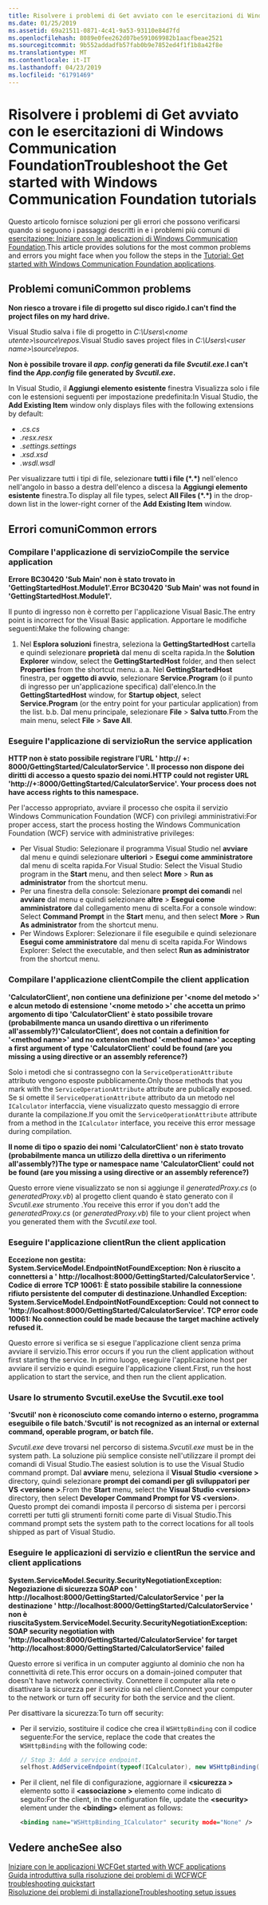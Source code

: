 ```yaml
---
title: Risolvere i problemi di Get avviato con le esercitazioni di Windows Communication Foundation
ms.date: 01/25/2019
ms.assetid: 69a21511-0871-4c41-9a53-93110e84d7fd
ms.openlocfilehash: 8089e0fee262d07be591069982b1aacfbeae2521
ms.sourcegitcommit: 9b552addadfb57fab0b9e7852ed4f1f1b8a42f8e
ms.translationtype: MT
ms.contentlocale: it-IT
ms.lasthandoff: 04/23/2019
ms.locfileid: "61791469"
---
```

# <a name="troubleshoot-the-get-started-with-windows-communication-foundation-tutorials"></a><span data-ttu-id="da2f1-102">Risolvere i problemi di Get avviato con le esercitazioni di Windows Communication Foundation</span><span class="sxs-lookup"><span data-stu-id="da2f1-102">Troubleshoot the Get started with Windows Communication Foundation tutorials</span></span>

<span data-ttu-id="da2f1-103">Questo articolo fornisce soluzioni per gli errori che possono verificarsi quando si seguono i passaggi descritti in e i problemi più comuni di [esercitazione: Iniziare con le applicazioni di Windows Communication Foundation](getting-started-tutorial.md).</span><span class="sxs-lookup"><span data-stu-id="da2f1-103">This article provides solutions for the most common problems and errors you might face when you follow the steps in the [Tutorial: Get started with Windows Communication Foundation applications](getting-started-tutorial.md).</span></span> 
  
## <a name="common-problems"></a><span data-ttu-id="da2f1-104">Problemi comuni</span><span class="sxs-lookup"><span data-stu-id="da2f1-104">Common problems</span></span>

<span data-ttu-id="da2f1-105">**Non riesco a trovare i file di progetto sul disco rigido.**</span><span class="sxs-lookup"><span data-stu-id="da2f1-105">**I can't find the project files on my hard drive.**</span></span>

 <span data-ttu-id="da2f1-106">Visual Studio salva i file di progetto in *C:\Users\\&lt;nome utente&gt;\source\repos*.</span><span class="sxs-lookup"><span data-stu-id="da2f1-106">Visual Studio saves project files in *C:\Users\\&lt;user name&gt;\source\repos*.</span></span>  

<span data-ttu-id="da2f1-107">**Non è possibile trovare il *app. config* generati da file *Svcutil.exe*.**</span><span class="sxs-lookup"><span data-stu-id="da2f1-107">**I can't find the *App.config* file generated by *Svcutil.exe*.**</span></span>

 <span data-ttu-id="da2f1-108">In Visual Studio, il **Aggiungi elemento esistente** finestra Visualizza solo i file con le estensioni seguenti per impostazione predefinita:</span><span class="sxs-lookup"><span data-stu-id="da2f1-108">In Visual Studio, the **Add Existing Item** window only displays files with the following extensions by default:</span></span> 
- <span data-ttu-id="da2f1-109">*.cs*</span><span class="sxs-lookup"><span data-stu-id="da2f1-109">*.cs*</span></span> 
- <span data-ttu-id="da2f1-110">*.resx*</span><span class="sxs-lookup"><span data-stu-id="da2f1-110">*.resx*</span></span> 
- <span data-ttu-id="da2f1-111">*.settings*</span><span class="sxs-lookup"><span data-stu-id="da2f1-111">*.settings*</span></span>
- <span data-ttu-id="da2f1-112">*.xsd*</span><span class="sxs-lookup"><span data-stu-id="da2f1-112">*.xsd*</span></span> 
- <span data-ttu-id="da2f1-113">*.wsdl*</span><span class="sxs-lookup"><span data-stu-id="da2f1-113">*.wsdl*</span></span>

<span data-ttu-id="da2f1-114">Per visualizzare tutti i tipi di file, selezionare **tutti i file (\*.\*)**  nell'elenco nell'angolo in basso a destra dell'elenco a discesa la **Aggiungi elemento esistente** finestra.</span><span class="sxs-lookup"><span data-stu-id="da2f1-114">To display all file types, select **All Files (\*.\*)** in the drop-down list in the lower-right corner of the **Add Existing Item** window.</span></span>  
  
## <a name="common-errors"></a><span data-ttu-id="da2f1-115">Errori comuni</span><span class="sxs-lookup"><span data-stu-id="da2f1-115">Common errors</span></span>

### <a name="compile-the-service-application"></a><span data-ttu-id="da2f1-116">Compilare l'applicazione di servizio</span><span class="sxs-lookup"><span data-stu-id="da2f1-116">Compile the service application</span></span> 

<span data-ttu-id="da2f1-117">**Errore BC30420 'Sub Main' non è stato trovato in 'GettingStartedHost.Module1'.**</span><span class="sxs-lookup"><span data-stu-id="da2f1-117">**Error BC30420 'Sub Main' was not found in 'GettingStartedHost.Module1'.**</span></span>

<span data-ttu-id="da2f1-118">Il punto di ingresso non è corretto per l'applicazione Visual Basic.</span><span class="sxs-lookup"><span data-stu-id="da2f1-118">The entry point is incorrect for the Visual Basic application.</span></span> <span data-ttu-id="da2f1-119">Apportare le modifiche seguenti:</span><span class="sxs-lookup"><span data-stu-id="da2f1-119">Make the following change:</span></span>

   1. <span data-ttu-id="da2f1-120">Nel **Esplora soluzioni** finestra, seleziona la **GettingStartedHost** cartella e quindi selezionare **proprietà** dal menu di scelta rapida.</span><span class="sxs-lookup"><span data-stu-id="da2f1-120">In the **Solution Explorer** window, select the **GettingStartedHost** folder, and then select **Properties** from the shortcut menu.</span></span>
    <span data-ttu-id="da2f1-121">a.</span><span class="sxs-lookup"><span data-stu-id="da2f1-121">a.</span></span> <span data-ttu-id="da2f1-122">Nel **GettingStartedHost** finestra, per **oggetto di avvio**, selezionare **Service.Program** (o il punto di ingresso per un'applicazione specifica) dall'elenco.</span><span class="sxs-lookup"><span data-stu-id="da2f1-122">In the **GettingStartedHost** window, for **Startup object**, select **Service.Program** (or the entry point for your particular application) from the list.</span></span> 
    <span data-ttu-id="da2f1-123">b.</span><span class="sxs-lookup"><span data-stu-id="da2f1-123">b.</span></span> <span data-ttu-id="da2f1-124">Dal menu principale, selezionare **File** > **Salva tutto**.</span><span class="sxs-lookup"><span data-stu-id="da2f1-124">From the main menu, select **File** > **Save All**.</span></span>

### <a name="run-the-service-application"></a><span data-ttu-id="da2f1-125">Eseguire l'applicazione di servizio</span><span class="sxs-lookup"><span data-stu-id="da2f1-125">Run the service application</span></span> 

<span data-ttu-id="da2f1-126">**HTTP non è stato possibile registrare l'URL ' http:\// +: 8000/GettingStarted/CalculatorService '. Il processo non dispone dei diritti di accesso a questo spazio dei nomi.**</span><span class="sxs-lookup"><span data-stu-id="da2f1-126">**HTTP could not register URL 'http:\//+:8000/GettingStarted/CalculatorService'. Your process does not have access rights to this namespace.**</span></span> 

 <span data-ttu-id="da2f1-127">Per l'accesso appropriato, avviare il processo che ospita il servizio Windows Communication Foundation (WCF) con privilegi amministrativi:</span><span class="sxs-lookup"><span data-stu-id="da2f1-127">For proper access, start the process hosting the Windows Communication Foundation (WCF) service with administrative privileges:</span></span>
- <span data-ttu-id="da2f1-128">Per Visual Studio: Selezionare il programma Visual Studio nel **avviare** dal menu e quindi selezionare **ulteriori** > **Esegui come amministratore** dal menu di scelta rapida.</span><span class="sxs-lookup"><span data-stu-id="da2f1-128">For Visual Studio: Select the Visual Studio program in the **Start** menu, and then select **More** > **Run as administrator** from the shortcut menu.</span></span>
- <span data-ttu-id="da2f1-129">Per una finestra della console: Selezionare **prompt dei comandi** nel **avviare** dal menu e quindi selezionare **altre** > **Esegui come amministratore** dal collegamento menu di scelta.</span><span class="sxs-lookup"><span data-stu-id="da2f1-129">For a console window: Select **Command Prompt** in the **Start** menu, and then select **More** > **Run As administrator** from the shortcut menu.</span></span>
- <span data-ttu-id="da2f1-130">Per Windows Explorer: Selezionare il file eseguibile e quindi selezionare **Esegui come amministratore** dal menu di scelta rapida.</span><span class="sxs-lookup"><span data-stu-id="da2f1-130">For Windows Explorer: Select the executable, and then select **Run as administrator** from the shortcut menu.</span></span>

### <a name="compile-the-client-application"></a><span data-ttu-id="da2f1-131">Compilare l'applicazione client</span><span class="sxs-lookup"><span data-stu-id="da2f1-131">Compile the client application</span></span>

<span data-ttu-id="da2f1-132">**'CalculatorClient', non contiene una definizione per '\<nome del metodo >' e alcun metodo di estensione '\<nome metodo >' che accetta un primo argomento di tipo 'CalculatorClient' è stato possibile trovare (probabilmente manca un usando direttiva o un riferimento all'assembly?)**</span><span class="sxs-lookup"><span data-stu-id="da2f1-132">**'CalculatorClient', does not contain a definition for '\<method name>' and no extension method '\<method name>' accepting a first argument of type 'CalculatorClient' could be found (are you missing a using directive or an assembly reference?)**</span></span>  

<span data-ttu-id="da2f1-133">Solo i metodi che si contrassegno con la `ServiceOperationAttribute` attributo vengono esposte pubblicamente.</span><span class="sxs-lookup"><span data-stu-id="da2f1-133">Only those methods that you mark with the `ServiceOperationAttribute` attribute are publically exposed.</span></span> <span data-ttu-id="da2f1-134">Se si omette il `ServiceOperationAttribute` attributo da un metodo nel `ICalculator` interfaccia, viene visualizzato questo messaggio di errore durante la compilazione.</span><span class="sxs-lookup"><span data-stu-id="da2f1-134">If you omit the `ServiceOperationAttribute` attribute from a method in the `ICalculator` interface, you receive this error message during compilation.</span></span>  

<span data-ttu-id="da2f1-135">**Il nome di tipo o spazio dei nomi 'CalculatorClient' non è stato trovato (probabilmente manca un utilizzo della direttiva o un riferimento all'assembly?)**</span><span class="sxs-lookup"><span data-stu-id="da2f1-135">**The type or namespace name 'CalculatorClient' could not be found (are you missing a using directive or an assembly reference?)**</span></span>

 <span data-ttu-id="da2f1-136">Questo errore viene visualizzato se non si aggiunge il *generatedProxy.cs* (o *generatedProxy.vb*) al progetto client quando è stato generato con il *Svcutil.exe* strumento .</span><span class="sxs-lookup"><span data-stu-id="da2f1-136">You receive this error if you don't add the *generatedProxy.cs* (or *generatedProxy.vb*) file to your client project when you generated them with the *Svcutil.exe* tool.</span></span>  

### <a name="run-the-client-application"></a><span data-ttu-id="da2f1-137">Eseguire l'applicazione client</span><span class="sxs-lookup"><span data-stu-id="da2f1-137">Run the client application</span></span>

<span data-ttu-id="da2f1-138">**Eccezione non gestita: System.ServiceModel.EndpointNotFoundException: Non è riuscito a connettersi a ' http:\//localhost:8000/GettingStarted/CalculatorService '. Codice di errore TCP 10061: È stato possibile stabilire la connessione rifiuto persistente del computer di destinazione.**</span><span class="sxs-lookup"><span data-stu-id="da2f1-138">**Unhandled Exception: System.ServiceModel.EndpointNotFoundException: Could not connect to 'http:\//localhost:8000/GettingStarted/CalculatorService'. TCP error code 10061: No connection could be made because the target machine actively refused it.**</span></span>

<span data-ttu-id="da2f1-139">Questo errore si verifica se si esegue l'applicazione client senza prima avviare il servizio.</span><span class="sxs-lookup"><span data-stu-id="da2f1-139">This error occurs if you run the client application without first starting the service.</span></span> <span data-ttu-id="da2f1-140">In primo luogo, eseguire l'applicazione host per avviare il servizio e quindi eseguire l'applicazione client.</span><span class="sxs-lookup"><span data-stu-id="da2f1-140">First, run the host application to start the service, and then run the client application.</span></span>

### <a name="use-the-svcutilexe-tool"></a><span data-ttu-id="da2f1-141">Usare lo strumento Svcutil.exe</span><span class="sxs-lookup"><span data-stu-id="da2f1-141">Use the Svcutil.exe tool</span></span>
   
<span data-ttu-id="da2f1-142">**'Svcutil' non è riconosciuto come comando interno o esterno, programma eseguibile o file batch.**</span><span class="sxs-lookup"><span data-stu-id="da2f1-142">**'Svcutil' is not recognized as an internal or external command, operable program, or batch file.**</span></span>

 <span data-ttu-id="da2f1-143">*Svcutil.exe* deve trovarsi nel percorso di sistema.</span><span class="sxs-lookup"><span data-stu-id="da2f1-143">*Svcutil.exe* must be in the system path.</span></span> <span data-ttu-id="da2f1-144">La soluzione più semplice consiste nell'utilizzare il prompt dei comandi di Visual Studio.</span><span class="sxs-lookup"><span data-stu-id="da2f1-144">The easiest solution is to use the Visual Studio command prompt.</span></span> <span data-ttu-id="da2f1-145">Dal **avviare** menu, seleziona il **Visual Studio \<versione >** directory, quindi selezionare **prompt dei comandi per gli sviluppatori per VS \<versione >**.</span><span class="sxs-lookup"><span data-stu-id="da2f1-145">From the **Start** menu, select the **Visual Studio \<version>** directory, then select **Developer Command Prompt for VS \<version>**.</span></span> <span data-ttu-id="da2f1-146">Questo prompt dei comandi imposta il percorso di sistema per i percorsi corretti per tutti gli strumenti forniti come parte di Visual Studio.</span><span class="sxs-lookup"><span data-stu-id="da2f1-146">This command prompt sets the system path to the correct locations for all tools shipped as part of Visual Studio.</span></span>  
  
### <a name="run-the-service-and-client-applications"></a><span data-ttu-id="da2f1-147">Eseguire le applicazioni di servizio e client</span><span class="sxs-lookup"><span data-stu-id="da2f1-147">Run the service and client applications</span></span>

<span data-ttu-id="da2f1-148">**System.ServiceModel.Security.SecurityNegotiationException: Negoziazione di sicurezza SOAP con ' http:\//localhost:8000/GettingStarted/CalculatorService ' per la destinazione ' http:\//localhost:8000/GettingStarted/CalculatorService ' non è riuscita**</span><span class="sxs-lookup"><span data-stu-id="da2f1-148">**System.ServiceModel.Security.SecurityNegotiationException: SOAP security negotiation with 'http:\//localhost:8000/GettingStarted/CalculatorService' for target 'http:\//localhost:8000/GettingStarted/CalculatorService' failed**</span></span>  

<span data-ttu-id="da2f1-149">Questo errore si verifica in un computer aggiunto al dominio che non ha connettività di rete.</span><span class="sxs-lookup"><span data-stu-id="da2f1-149">This error occurs on a domain-joined computer that doesn't have network connectivity.</span></span> <span data-ttu-id="da2f1-150">Connettere il computer alla rete o disattivare la sicurezza per il servizio sia nel client.</span><span class="sxs-lookup"><span data-stu-id="da2f1-150">Connect your computer to the network or turn off security for both the service and the client.</span></span> 

<span data-ttu-id="da2f1-151">Per disattivare la sicurezza:</span><span class="sxs-lookup"><span data-stu-id="da2f1-151">To turn off security:</span></span>

- <span data-ttu-id="da2f1-152">Per il servizio, sostituire il codice che crea il `WSHttpBinding` con il codice seguente:</span><span class="sxs-lookup"><span data-stu-id="da2f1-152">For the service, replace the code that creates the `WSHttpBinding` with the following code:</span></span>  
  
    ```csharp
    // Step 3: Add a service endpoint.
    selfhost.AddServiceEndpoint(typeof(ICalculator), new WSHttpBinding(SecurityMode.None), "CalculatorService");  
    ```

- <span data-ttu-id="da2f1-153">Per il client, nel file di configurazione, aggiornare il  **\<sicurezza >** elemento sotto il  **\<associazione >** elemento come indicato di seguito:</span><span class="sxs-lookup"><span data-stu-id="da2f1-153">For the client, in the configuration file, update the **\<security>** element under the **\<binding>** element as follows:</span></span>  
  
    ```xml
    <binding name="WSHttpBinding_ICalculator" security mode="None" />
    ```  

## <a name="see-also"></a><span data-ttu-id="da2f1-154">Vedere anche</span><span class="sxs-lookup"><span data-stu-id="da2f1-154">See also</span></span>  
 [<span data-ttu-id="da2f1-155">Iniziare con le applicazioni WCF</span><span class="sxs-lookup"><span data-stu-id="da2f1-155">Get started with WCF applications</span></span>](getting-started-tutorial.md)  
 [<span data-ttu-id="da2f1-156">Guida introduttiva sulla risoluzione dei problemi di WCF</span><span class="sxs-lookup"><span data-stu-id="da2f1-156">WCF troubleshooting quickstart</span></span>](wcf-troubleshooting-quickstart.md)  
 [<span data-ttu-id="da2f1-157">Risoluzione dei problemi di installazione</span><span class="sxs-lookup"><span data-stu-id="da2f1-157">Troubleshooting setup issues</span></span>](troubleshooting-setup-issues.md)
